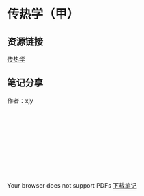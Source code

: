 # 传热学（甲）

## 资源链接 
[传热学](https://pan.baidu.com/s/1iUFanUCHCWmHnJwFms0Juw?pwd=awtt)

## 笔记分享
作者：xjy

<style>
    .pdf-container {
        width: 100%;
        height: 100vh;
        overflow: auto;
    }
    .pdf-container object {
        width: 100%;
        height: 100%;
    }
</style>

<div class="pdf-container">
<object data="Heat_Transfer.pdf" type="application/pdf" aria-labelledby="PDF document">
    <embed src="Heat_Transfer.pdf" type="application/pdf" />
    <p>
        Your browser does not support PDFs
        <a href="Heat_Transfer.pdf" class="image fit">下载笔记</a>
    </p>
</object>

</div>

